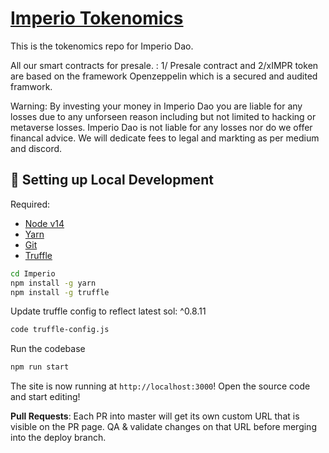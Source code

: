 # [Imperio Tokenomics](https://app.imperio.money/)
This is the tokenomics repo for Imperio Dao. 

All our smart contracts for presale. : 1/ Presale contract and 2/xIMPR token are based on the framework Openzeppelin which is a secured and audited framwork.

Warning: By investing your money in Imperio Dao you are liable for any losses due to any unforseen reason including but not limited to hacking or metaverse losses. Imperio Dao is not liable for any losses nor do we offer financal advice. We will dedicate fees to legal and markting as per medium and discord. 

##  🔧 Setting up Local Development

Required: 
- [Node v14](https://nodejs.org/download/release/latest-v14.x/)  
- [Yarn](https://classic.yarnpkg.com/en/docs/install/) 
- [Git](https://git-scm.com/downloads)
- [Truffle](https://www.npmjs.com/package/truffle)


```bash
cd Imperio
npm install -g yarn
npm install -g truffle
```

Update truffle config to reflect latest sol: ^0.8.11
```bash
code truffle-config.js
```

Run the codebase
```bash
npm run start
```

The site is now running at `http://localhost:3000`!
Open the source code and start editing!

**Pull Requests**:
Each PR into master will get its own custom URL that is visible on the PR page. QA & validate changes on that URL before merging into the deploy branch. 

